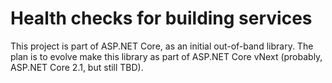 Health checks for building services
===


This project is part of ASP.NET Core, as an initial out-of-band library.
The plan is to evolve make this library as part of ASP.NET Core vNext (probably, ASP.NET Core 2.1, but still TBD).

